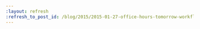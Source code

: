 ```yaml
---
:layout: refresh
:refresh_to_post_id: /blog/2015/2015-01-27-office-hours-tomorrow-workflow-security-model-and-plugin-compatibility
---
```

